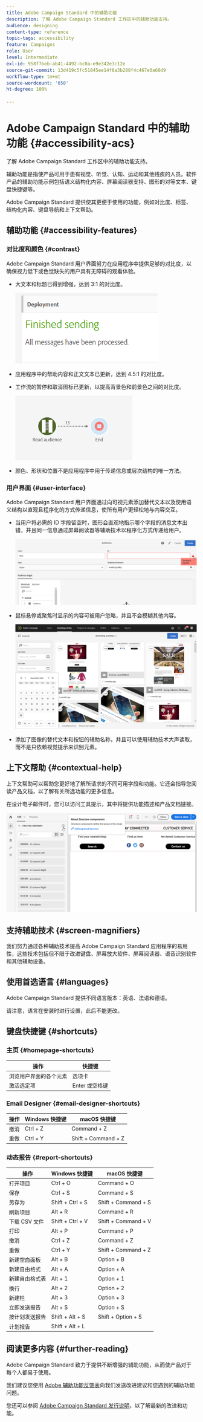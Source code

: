 ```yaml
---
title: Adobe Campaign Standard 中的辅助功能
description: 了解 Adobe Campaign Standard 工作区中的辅助功能支持。
audience: designing
content-type: reference
topic-tags: accessibility
feature: Campaigns
role: User
level: Intermediate
exl-id: 958f7beb-ab41-4492-bc0a-e9e342e3c12e
source-git-commit: 13d419c5fc51845ee14f8a3b288f4c467e0a60d9
workflow-type: tm+mt
source-wordcount: '650'
ht-degree: 100%

---
```


# Adobe Campaign Standard 中的辅助功能 {#accessibility-acs}

了解 Adobe Campaign Standard 工作区中的辅助功能支持。

辅助功能是指使产品可用于患有视觉、听觉、认知、运动和其他残疾的人员。软件产品的辅助功能示例包括语义结构化内容、屏幕阅读器支持、图形的对等文本、键盘快捷键等。

Adobe Campaign Standard 提供使其更便于使用的功能，例如对比度、标签、结构化内容、键盘导航和上下文帮助。

## 辅助功能 {#accessibility-features}

### 对比度和颜色 {#contrast}

Adobe Campaign Standard 用户界面努力在应用程序中提供足够的对比度，以确保视力低下或色觉缺失的用户具有无障碍的观看体验。

* 大文本和标题已得到增强，达到 3:1 的对比度。

   ![](assets/accessibility_2.png)

* 应用程序中的帮助内容和正文文本已更新，达到 4.5:1 的对比度。

* 工作流的暂停和取消图标已更新，以提高背景色和前景色之间的对比度。

   ![](assets/accessibility_1.png)

* 颜色、形状和位置不是应用程序中用于传递信息或层次结构的唯一方法。

### 用户界面 {#user-interface}

Adobe Campaign Standard 用户界面通过向可视元素添加替代文本以及使用语义结构以直观且程序化的方式传递信息，使所有用户更轻松地与内容交互。

* 当用户将必需的 ID 字段留空时，图形会直观地指示哪个字段的消息文本出错，并且同一信息通过屏幕阅读器等辅助技术以程序化方式传递给用户。

   ![](assets/accessibility_3.png)

* 鼠标悬停或聚焦时显示的内容可被用户忽略，并且不会模糊其他内容。

   ![](assets/accessibility_4.png)

* 添加了图像的替代文本和按钮的辅助名称，并且可以使用辅助技术大声读取，而不是只依赖视觉提示来识别元素。

<!--
### Create responsive resize for multiple devices {#resize-devices}

When designing for multiple devices and platforms, it's important to create a seamless experience for screen sizes across mobile and desktop resolutions.

Adobe Campaign Standard allows you to design and test emails and push notifications on different devices such as: iPhone, Android devices, iPad, Android tablet and desktop.

![](assets/accessibility_6.png)
-->

## 上下文帮助 {#contextual-help}

上下文帮助可以帮助您更好地了解所请求的不同可用字段和功能。它还会指导您阅读产品文档，以了解有关所选功能的更多信息。

在设计电子邮件时，您可以访问工具提示，其中将提供功能描述和产品文档链接。

![](assets/accessibility_7.png)

## 支持辅助技术 {#screen-magnifiers}

我们努力通过各种辅助技术提高 Adobe Campaign Standard 应用程序的易用性，这些技术包括但不限于改进键盘、屏幕放大软件、屏幕阅读器、语音识别软件和其他辅助设备。

## 使用首选语言 {#languages}

Adobe Campaign Standard 提供不同语言版本：英语、法语和德语。

请注意，语言在安装时进行设置，此后不能更改。

## 键盘快捷键 {#shortcuts}

### 主页 {#homepage-shortcuts}

| 操作 | 快捷键 |
| --- | --- |
| 浏览用户界面的各个元素 | 选项卡 |
| 激活选定项 | Enter 或空格键 |

### Email Designer {#email-designer-shortcuts}

| 操作 | Windows 快捷键 | macOS 快捷键 |
| --- | --- | --- |
| 撤消 | Ctrl + Z | Command + Z |
| 重做 | Ctrl + Y | Shift + Command + Z |

### 动态报告 {#report-shortcuts}

| 操作 | Windows 快捷键 | macOS 快捷键 |
| --- | --- | --- |
| 打开项目 | Ctrl + O | Command + O |
| 保存 | Ctrl + S | Command + S |
| 另存为 | Shift + Ctrl + S | Shift + Command + S |
| 刷新项目 | Alt + R | Command + R |
| 下载 CSV 文件 | Shift + Ctrl + V | Shift + Command + V |
| 打印 | Alt + P | Command + P |
| 撤消 | Ctrl + Z | Command + Z |
| 重做 | Ctrl + Y | Shift + Command + Z |
| 新建空白面板 | Alt + B | Option + B |
| 新建自由格式 | Alt + A | Option + A |
| 新建自由格式表 | Alt + 1 | Option + 1 |
| 换行 | Alt + 2 | Option + 2 |
| 新建栏 | Alt + 3 | Option + 3 |
| 立即发送报告 | Alt + S | Option + S |
| 按计划发送报告 | Shift + Alt + S | Shift + Option + S |
| 计划报告 | Shift + Alt + L | <!-- Should be 'Shift + Option + L ' but does not work on Mac --> |

## 阅读更多内容 {#further-reading}

Adobe Campaign Standard 致力于提供不断增强的辅助功能，从而使产品对于每个人都易于使用。

我们建议您使用 [Adobe 辅助功能反馈表](https://www.adobe.com/accessibility/feedback.html)向我们发送改进建议和您遇到的辅助功能问题。

您还可以参阅 [Adobe Campaign Standard 发行说明](https://experienceleague.adobe.com/docs/campaign-standard/using/release-notes/release-notes.html?lang=zh-Hans#release-notes)，以了解最新的改进和功能。
